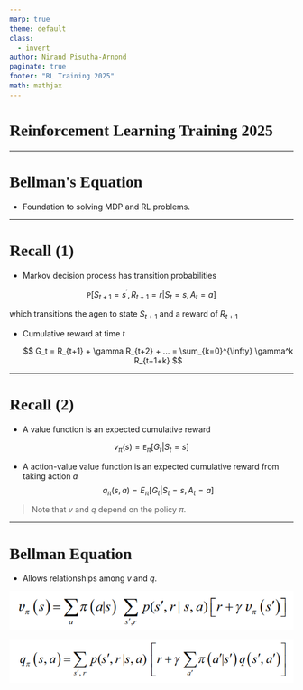 ```yaml
---
marp: true
theme: default
class:
  - invert
author: Nirand Pisutha-Arnond
paginate: true
footer: "RL Training 2025"
math: mathjax
---
```


<style>
@import url('https://fonts.googleapis.com/css2?family=Prompt:ital,wght@0,100;0,300;0,400;0,700;1,100;1,300;1,400;1,700&display=swap');

    :root {
    font-family: Prompt;
    --hl-color: #D57E7E;
}
h1 {
  font-family: Prompt
}
</style>

# Reinforcement Learning Training 2025

---

# Bellman's Equation

- Foundation to solving MDP and RL problems.

---

# Recall (1)

- Markov decision process has transition probabilities

$$\mathtt{P}\Big[S_{t+1}=s^\prime, R_{t+1}=r | S_t =s, A_t = a\Big]$$

which transitions the agen to state $S_{t+1}$ and a reward of $R_{t+1}$

- Cumulative reward at time $t$

  $$
  G_t
  = R_{t+1} + \gamma R_{t+2} + ...
  = \sum_{k=0}^{\infty} \gamma^k R_{t+1+k}
  $$

---

# Recall (2)

- A value function is an expected cumulative reward

$$v_{\pi}(s) = \mathtt{E}_{\pi}[G_t|S_t = s]$$

- A action-value value function is an expected cumulative reward from taking action $a$
  $$q_{\pi}(s,a) = E_\pi[G_t | S_t=s, A_t = a]$$

> Note that $v$ and $q$ depend on the policy $\pi$.

---

# Bellman Equation

- Allows relationships among $v$ and $q$.

![alt text](img/paste-1752481072879.png)

![alt text](img/paste-1752481102644.png)
